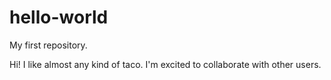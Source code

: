 # hello-world
My first repository. 

Hi! I like almost any kind of taco. 
I'm excited to collaborate with other users. 
